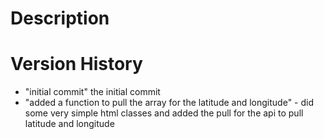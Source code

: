 # Description

# Version History

- "initial commit" the initial commit
- "added a function to pull the array for the latitude and longitude" - did some very simple html classes and added the pull for the api to pull latitude and longitude